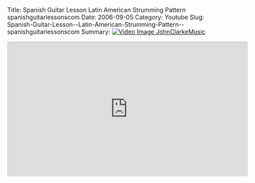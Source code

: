 Title: Spanish Guitar Lesson  Latin American Strumming Pattern  spanishguitarlessonscom
Date: 2006-09-05
Category: Youtube
Slug: Spanish-Guitar-Lesson--Latin-American-Strumming-Pattern--spanishguitarlessonscom
Summary: <a href="/Spanish-Guitar-Lesson--Latin-American-Strumming-Pattern--spanishguitarlessonscom.html"><img src="https://i.ytimg.com/vi/DQ4T6rhxe7Q/hqdefault.jpg" alt="Video Image JohnClarkeMusic"></a>

<iframe width="560" height="315" src="https://www.youtube.com/embed/DQ4T6rhxe7Q" title="YouTube video player" frameborder="0" allow="accelerometer; autoplay; clipboard-write; encrypted-media; gyroscope; picture-in-picture" allowfullscreen></iframe>

